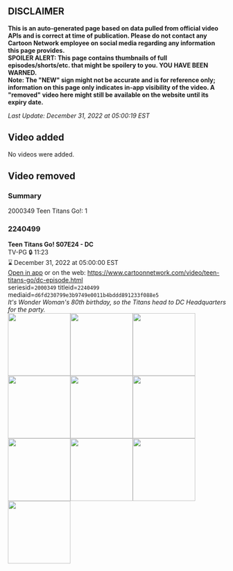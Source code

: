## DISCLAIMER
**This is an auto-generated page based on data pulled from official video APIs and is correct at time of publication. Please do not contact any Cartoon Network employee on social media regarding any information this page provides.**  
**SPOILER ALERT: This page contains thumbnails of full episodes/shorts/etc. that might be spoilery to you. YOU HAVE BEEN WARNED.**  
**Note: The "NEW" sign might not be accurate and is for reference only; information on this page only indicates in-app visibility of the video. A "removed" video here might still be available on the website until its expiry date.**  

_Last Update: December 31, 2022 at 05:00:19 EST_
## Video added
No videos were added.  
## Video removed
### Summary
2000349 Teen Titans Go!: 1  
### 2240499
**Teen Titans Go! S07E24 - DC**  
TV-PG 🔒 11:23  
⌛ December 31, 2022 at 05:00:00 EST  
[Open in app](https://cnvideo.sercomkc.org/redirector.html?type=cnapp&seriesid=2000349&titleid=2240499&mediaid=d6fd230799e3b9749e0011b4bddd891233f088e5) or on the web: https://www.cartoonnetwork.com/video/teen-titans-go/dc-episode.html  
seriesid=`2000349` titleid=`2240499` mediaid=`d6fd230799e3b9749e0011b4bddd891233f088e5`  
_It's Wonder Woman's 80th birthday, so the Titans head to DC Headquarters for the party._  
<a href="https://s3.amazonaws.com/cartoonorchestrator/2240499_001_1280x720.jpg"><img src="https://s3.amazonaws.com/cartoonorchestrator/2240499_001_640x360.jpg" height="144px" /></a><a href="https://s3.amazonaws.com/cartoonorchestrator/2240499_002_1280x720.jpg"><img src="https://s3.amazonaws.com/cartoonorchestrator/2240499_002_640x360.jpg" height="144px" /></a><a href="https://s3.amazonaws.com/cartoonorchestrator/2240499_003_1280x720.jpg"><img src="https://s3.amazonaws.com/cartoonorchestrator/2240499_003_640x360.jpg" height="144px" /></a><a href="https://s3.amazonaws.com/cartoonorchestrator/2240499_004_1280x720.jpg"><img src="https://s3.amazonaws.com/cartoonorchestrator/2240499_004_640x360.jpg" height="144px" /></a><a href="https://s3.amazonaws.com/cartoonorchestrator/2240499_005_1280x720.jpg"><img src="https://s3.amazonaws.com/cartoonorchestrator/2240499_005_640x360.jpg" height="144px" /></a><a href="https://s3.amazonaws.com/cartoonorchestrator/2240499_006_1280x720.jpg"><img src="https://s3.amazonaws.com/cartoonorchestrator/2240499_006_640x360.jpg" height="144px" /></a><a href="https://s3.amazonaws.com/cartoonorchestrator/2240499_007_1280x720.jpg"><img src="https://s3.amazonaws.com/cartoonorchestrator/2240499_007_640x360.jpg" height="144px" /></a><a href="https://s3.amazonaws.com/cartoonorchestrator/2240499_008_1280x720.jpg"><img src="https://s3.amazonaws.com/cartoonorchestrator/2240499_008_640x360.jpg" height="144px" /></a><a href="https://s3.amazonaws.com/cartoonorchestrator/2240499_009_1280x720.jpg"><img src="https://s3.amazonaws.com/cartoonorchestrator/2240499_009_640x360.jpg" height="144px" /></a><a href="https://s3.amazonaws.com/cartoonorchestrator/2240499_010_1280x720.jpg"><img src="https://s3.amazonaws.com/cartoonorchestrator/2240499_010_640x360.jpg" height="144px" /></a>

